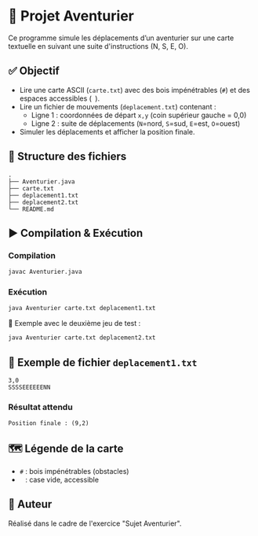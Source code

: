 # 🧭 Projet Aventurier

Ce programme simule les déplacements d’un aventurier sur une carte textuelle en suivant une suite d'instructions (N, S, E, O).

## ✅ Objectif

- Lire une carte ASCII (`carte.txt`) avec des bois impénétrables (`#`) et des espaces accessibles (` `).
- Lire un fichier de mouvements (`deplacement.txt`) contenant :
  - Ligne 1 : coordonnées de départ `x,y` (coin supérieur gauche = 0,0)
  - Ligne 2 : suite de déplacements (`N`=nord, `S`=sud, `E`=est, `O`=ouest)
- Simuler les déplacements et afficher la position finale.

## 📁 Structure des fichiers

```
.
├── Aventurier.java
├── carte.txt
├── deplacement1.txt
├── deplacement2.txt
└── README.md
```

## ▶️ Compilation & Exécution

### Compilation
```bash
javac Aventurier.java
```

### Exécution
```bash
java Aventurier carte.txt deplacement1.txt
```

🔁 Exemple avec le deuxième jeu de test :
```bash
java Aventurier carte.txt deplacement2.txt
```

## 📌 Exemple de fichier `deplacement1.txt`

```
3,0
SSSSEEEEEENN
```

### Résultat attendu
```
Position finale : (9,2)
```

## 🗺️ Légende de la carte

- `#` : bois impénétrables (obstacles)
- ` ` : case vide, accessible

## 👤 Auteur

Réalisé dans le cadre de l'exercice "Sujet Aventurier".
